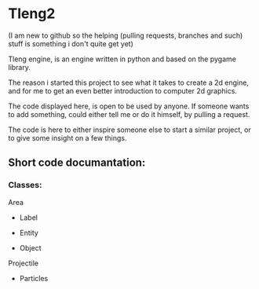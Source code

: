 # Tleng2

(I am new to github so the helping (pulling requests, branches and such) stuff is something i don't quite get yet)

Tleng engine, is an engine written in python and based on the pygame library.

The reason i started this project to see what it takes to create a 2d engine, and for me to get an even better introduction to computer 2d graphics.

The code displayed here, is open to be used by anyone. If someone wants to add something, could either tell me or do it himself, by pulling a request.

The code is here to either inspire someone else to start a similar project, or to give some insight on a few things.

## Short code documantation:

### Classes:

Area

 - Label

 - Entity

 - Object

Projectile

 - Particles

